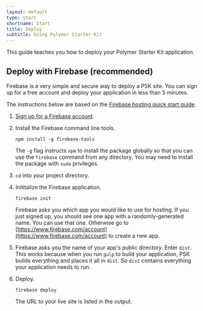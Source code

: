 ```yaml
---
layout: default
type: start
shortname: Start
title: Deploy
subtitle: Using Polymer Starter Kit
---
```


This guide teaches you how to deploy your Polymer Starter Kit application.

## Deploy with Firebase (recommended)

Firebase is a very simple and secure way to deploy a PSK site. You can sign
up for a free account and deploy your application in less than 5 minutes.

The instructions below are based on the [Firebase hosting quick start 
guide](https://www.firebase.com/docs/hosting/quickstart.html).

1.  [Sign up for a Firebase account](https://www.firebase.com/signup/).

1.  Install the Firebase command line tools.

        npm install -g firebase-tools

    The `-g` flag instructs `npm` to install the package globally so that you
    can use the `firebase` command from any directory. You may need
    to install the package with `sudo` privileges.

1.  `cd` into your project directory.

1.  Inititalize the Firebase application.

        firebase init

    Firebase asks you which app you would like to use for hosting. If you just
    signed up, you should see one app with a randomly-generated name. You can 
    use that one. Otherwise go to 
    [https://www.firebase.com/account](https://www.firebase.com/account) to 
    create a new app.

1.  Firebase asks you the name of your app's public directory. Enter `dist`. 
    This works because when you run `gulp` to build your application, PSK 
    builds everything and places it all in `dist`. So `dist` contains 
    everything your application needs to run.

1.  Deploy.

        firebase deploy

    The URL to your live site is listed in the output.


